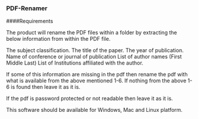 ### PDF-Renamer


####Requirements

The product will rename the PDF files within a folder by extracting the below information from within the PDF file.

The subject classification. 
The title of the paper.
The year of publication.
Name of conference or journal of publication
List of author names (First Middle Last)
List of Institutions affiliated with the author.


If some of this information are missing in the pdf then rename the pdf with what is available from the above mentioned 1-6. If nothing from the above 1-6 is found then leave it as it is. 

If the pdf is password protected or not readable then leave it as it is.

This software should be available for Windows, Mac and Linux platform. 

